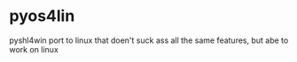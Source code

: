 # pyos4lin
pyshl4win port to linux that doen't suck ass all the same features, but abe to work on linux
